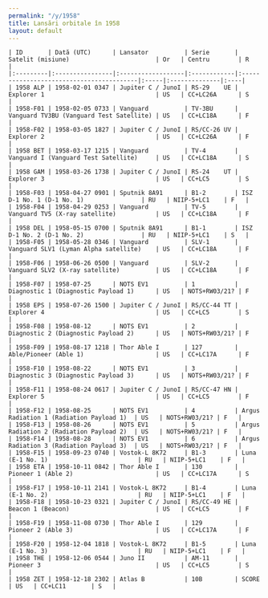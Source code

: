 ```yaml
---
permalink: "/y/1958"
title: Lansări orbitale în 1958
layout: default
---
```


    | ID       | Dată (UTC)      | Lansator          | Serie       | Satelit (misiune)                        | Or   | Centru        | R   |
    |:---------|:----------------|:------------------|:------------|:-----------------------------------------|:-----|:--------------|:----|
    | 1958 ALP | 1958-02-01 0347 | Jupiter C / JunoI | RS-29    UE | Explorer 1                               | US   | CC+LC26A      | S   |
    | 1958-F01 | 1958-02-05 0733 | Vanguard          | TV-3BU      | Vanguard TV3BU (Vanguard Test Satellite) | US   | CC+LC18A      | F   |
    | 1958-F02 | 1958-03-05 1827 | Jupiter C / JunoI | RS/CC-26 UV | Explorer 2                               | US   | CC+LC26A      | F   |
    | 1958 BET | 1958-03-17 1215 | Vanguard          | TV-4        | Vanguard I (Vanguard Test Satellite)     | US   | CC+LC18A      | S   |
    | 1958 GAM | 1958-03-26 1738 | Jupiter C / JunoI | RS-24    UT | Explorer 3                               | US   | CC+LC5        | S   |
    | 1958-F03 | 1958-04-27 0901 | Sputnik 8A91      | B1-2        | ISZ D-1 No. 1 (D-1 No. 1)                | RU   | NIIP-5+LC1    | F   |
    | 1958-F04 | 1958-04-29 0253 | Vanguard          | TV-5        | Vanguard TV5 (X-ray satellite)           | US   | CC+LC18A      | F   |
    | 1958 DEL | 1958-05-15 0700 | Sputnik 8A91      | B1-1        | ISZ D-1 No. 2 (D-1 No. 2)                | RU   | NIIP-5+LC1    | S   |
    | 1958-F05 | 1958-05-28 0346 | Vanguard          | SLV-1       | Vanguard SLV1 (Lyman Alpha satellite)    | US   | CC+LC18A      | F   |
    | 1958-F06 | 1958-06-26 0500 | Vanguard          | SLV-2       | Vanguard SLV2 (X-ray satellite)          | US   | CC+LC18A      | F   |
    | 1958-F07 | 1958-07-25      | NOTS EV1          | 1           | Diagnostic 1 (Diagnostic Payload 1)      | US   | NOTS+RW03/21? | F   |
    | 1958 EPS | 1958-07-26 1500 | Jupiter C / JunoI | RS/CC-44 TT | Explorer 4                               | US   | CC+LC5        | S   |
    | 1958-F08 | 1958-08-12      | NOTS EV1          | 2           | Diagnostic 2 (Diagnostic Payload 2)      | US   | NOTS+RW03/21? | F   |
    | 1958-F09 | 1958-08-17 1218 | Thor Able I       | 127         | Able/Pioneer (Able 1)                    | US   | CC+LC17A      | F   |
    | 1958-F10 | 1958-08-22      | NOTS EV1          | 3           | Diagnostic 3 (Diagnostic Payload 3)      | US   | NOTS+RW03/21? | F   |
    | 1958-F11 | 1958-08-24 0617 | Jupiter C / JunoI | RS/CC-47 HN | Explorer 5                               | US   | CC+LC5        | F   |
    | 1958-F12 | 1958-08-25      | NOTS EV1          | 4           | Argus Radiation 1 (Radiation Payload 1)  | US   | NOTS+RW03/21? | F   |
    | 1958-F13 | 1958-08-26      | NOTS EV1          | 5           | Argus Radiation 2 (Radiation Payload 2)  | US   | NOTS+RW03/21? | F   |
    | 1958-F14 | 1958-08-28      | NOTS EV1          | 6           | Argus Radiation 3 (Radiation Payload 3)  | US   | NOTS+RW03/21? | F   |
    | 1958-F15 | 1958-09-23 0740 | Vostok-L 8K72     | B1-3        | Luna (E-1 No. 1)                         | RU   | NIIP-5+LC1    | F   |
    | 1958 ETA | 1958-10-11 0842 | Thor Able I       | 130         | Pioneer 1 (Able 2)                       | US   | CC+LC17A      | S   |
    | 1958-F17 | 1958-10-11 2141 | Vostok-L 8K72     | B1-4        | Luna (E-1 No. 2)                         | RU   | NIIP-5+LC1    | F   |
    | 1958-F18 | 1958-10-23 0321 | Jupiter C / JunoI | RS/CC-49 HE | Beacon 1 (Beacon)                        | US   | CC+LC5        | F   |
    | 1958-F19 | 1958-11-08 0730 | Thor Able I       | 129         | Pioneer 2 (Able 3)                       | US   | CC+LC17A      | F   |
    | 1958-F20 | 1958-12-04 1818 | Vostok-L 8K72     | B1-5        | Luna (E-1 No. 3)                         | RU   | NIIP-5+LC1    | F   |
    | 1958 THE | 1958-12-06 0544 | Juno II           | AM-11       | Pioneer 3                                | US   | CC+LC5        | S   |
    | 1958 ZET | 1958-12-18 2302 | Atlas B           | 10B         | SCORE                                    | US   | CC+LC11       | S   |

